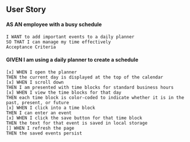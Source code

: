 
## User Story

#### AS AN employee with a busy schedule
    I WANT to add important events to a daily planner
    SO THAT I can manage my time effectively
    Acceptance Criteria
    
#### GIVEN I am using a daily planner to create a schedule
    [x] WHEN I open the planner
    THEN the current day is displayed at the top of the calendar
    [x] WHEN I scroll down 
    THEN I am presented with time blocks for standard business hours
    [x] WHEN I view the time blocks for that day
    THEN each time block is color-coded to indicate whether it is in the past, present, or future
    [x] WHEN I click into a time block
    THEN I can enter an event 
    [x] WHEN I click the save button for that time block
    THEN the text for that event is saved in local storage
    [] WHEN I refresh the page
    THEN the saved events persist